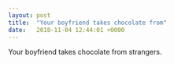 ```yaml
---
layout: post
title:  "Your boyfriend takes chocolate from"
date:   2018-11-04 12:44:01 +0000
---
```

Your boyfriend takes chocolate from strangers.

